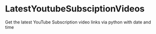 # LatestYoutubeSubsciptionVideos
Get the latest YouTube Subscription video links via python with date and time
